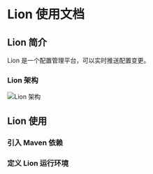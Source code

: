# Lion 使用文档

## Lion 简介

Lion 是一个配置管理平台，可以实时推送配置变更。
### Lion 架构
![Lion 架构](http://code.dianpingoa.com/arch/lion/blob/master/lion-arch.png)

## Lion 使用
### 引入 Maven 依赖
### 定义 Lion 运行环境